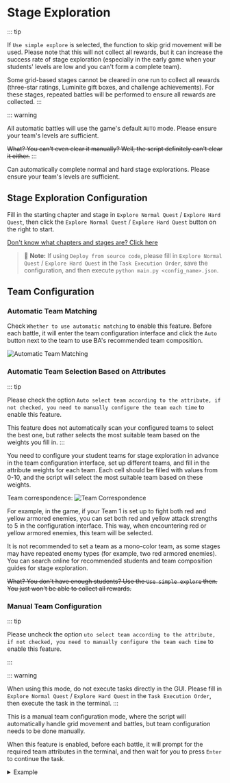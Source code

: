 <LanguageWarn/>

# Stage Exploration
::: tip

If `Use simple explore` is selected, the function to skip grid movement will be used. Please note that this will not collect all rewards, but it can increase the success rate of stage exploration (especially in the early game when your students' levels are low and you can't form a complete team).

Some grid-based stages cannot be cleared in one run to collect all rewards (three-star ratings, Luminite gift boxes, and challenge achievements). For these stages, repeated battles will be performed to ensure all rewards are collected.
:::

::: warning

All automatic battles will use the game's default `AUTO` mode. Please ensure your team's levels are sufficient.

~~What? You can't even clear it manually? Well, the script definitely can't clear it either.~~
:::

Can automatically complete normal and hard stage explorations. Please ensure your team's levels are sufficient.

## Stage Exploration Configuration
Fill in the starting chapter and stage in `Explore Normal Quest` / `Explore Hard Quest`, then click the `Explore Normal Quest` / `Explore Hard Quest` button on the right to start.

[Don't know what chapters and stages are? Click here](../introduction/sweep-level.md#location-and-stage-description)

> :memo: **Note:** If using `Deploy from source code`, please fill in `Explore Normal Quest` / `Explore Hard Quest` in the `Task Execution Order`, save the configuration, and then execute `python main.py <config_name>.json`.

## Team Configuration
### Automatic Team Matching
Check `Whether to use automatic matching` to enable this feature. Before each battle, it will enter the team configuration interface and click the `Auto` button next to the team to use BA's recommended team composition.

![Automatic Team Matching](/img/explore-stage/automatic_matching.png)

### Automatic Team Selection Based on Attributes
::: tip

Please check the option `Auto select team according to the attribute, if not checked, you need to manually configure the team each time` to enable this feature.

This feature does not automatically scan your configured teams to select the best one, but rather selects the most suitable team based on the weights you fill in.
:::

You need to configure your student teams for stage exploration in advance in the team configuration interface, set up different teams, and fill in the attribute weights for each team. Each cell should be filled with values from 0-10, and the script will select the most suitable team based on these weights.

Team correspondence:
![Team Correspondence](/img/explore-stage/Auto_select_team_according_to_the_attribute_1.png)

For example, in the game, if your Team 1 is set up to fight both red and yellow armored enemies, you can set both red and yellow attack strengths to 5 in the configuration interface. This way, when encountering red or yellow armored enemies, this team will be selected.

It is not recommended to set a team as a mono-color team, as some stages may have repeated enemy types (for example, two red armored enemies). You can search online for recommended students and team composition guides for stage exploration.

~~What? You don't have enough students? Use the `Use simple explore` then. You just won't be able to collect all rewards.~~


### Manual Team Configuration

::: tip

Please uncheck the option `uto select team according to the attribute, if not checked, you need to manually configure the team each time` to enable this feature.

:::

::: warning

When using this mode, do not execute tasks directly in the GUI. Please fill in `Explore Normal Quest` / `Explore Hard Quest` in the `Task Execution Order`, then execute the task in the terminal.
:::

This is a manual team configuration mode, where the script will automatically handle grid movement and battles, but team configuration needs to be done manually.

When this feature is enabled, before each battle, it will prompt for the required team attributes in the terminal, and then wait for you to press `Enter` to continue the task.

   <details>
   <summary>Example</summary>

   1. Check the team attributes prompted in the terminal. For example, here it prompts that Team 1 needs red attack and Team 2 needs purple attack.
    ![Manual Team Configuration 1](/img/explore-stage/manually_configure_the_team_1.png)
   2. Click the `Start` button in the grid movement interface to enter the team configuration interface.
    ![Manual Team Configuration 2](/img/explore-stage/manually_configure_the_team_2.png)
   3. Configure teams based on the prompt. Here, configure Team 1 with red attack and Team 2 with purple attack according to the prompts.
    ![Manual Team Configuration 3](/img/explore-stage/manually_configure_the_team_3.png)
    ![Manual Team Configuration 4](/img/explore-stage/manually_configure_the_team_4.png)
   4. After configuring the teams, **do not click Deploy**. Directly click the return button in the upper left corner to go back to the grid movement interface.
   ![Manual Team Configuration 5](/img/explore-stage/manually_configure_the_team_5.png)
   5. Return to the terminal and press the `Enter` key on your keyboard to start the task.
   ![Manual Team Configuration 6](/img/explore-stage/manually_configure_the_team_6.png)

   </details>









